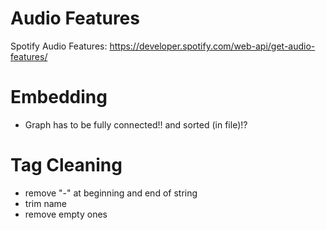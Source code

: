 


# Audio Features
Spotify Audio Features:
https://developer.spotify.com/web-api/get-audio-features/

# Embedding
- Graph has to be fully connected!! and sorted (in file)!?



# Tag Cleaning
- remove "-" at beginning and end of string
- trim name
- remove empty ones
